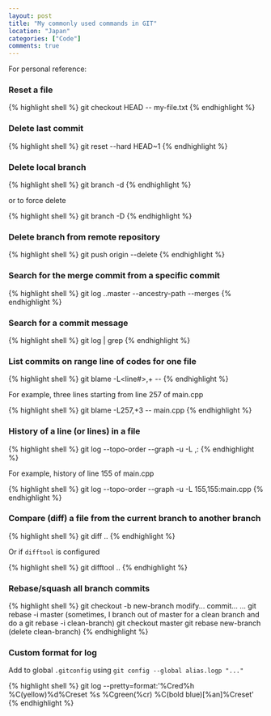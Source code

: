 ```yaml
---
layout: post
title: "My commonly used commands in GIT"
location: "Japan"
categories: ["Code"]
comments: true
---
```


For personal reference:

### Reset a file

{% highlight shell %}
git checkout HEAD -- my-file.txt
{% endhighlight %}

### Delete last commit

{% highlight shell %}
git reset --hard HEAD~1
{% endhighlight %}

### Delete local branch

{% highlight shell %}
git branch -d <branch-name>
{% endhighlight %}

or to force delete

{% highlight shell %}
git branch -D <branch-name>
{% endhighlight %}

### Delete branch from remote repository

{% highlight shell %}
git push origin --delete <remote-branch-name>
{% endhighlight %}

### Search for the merge commit from a specific commit

{% highlight shell %}
git log <SHA>..master --ancestry-path --merges
{% endhighlight %}

### Search for a commit message

{% highlight shell %}
git log | grep <pattern>
{% endhighlight %}

### List commits on range line of codes for one file

{% highlight shell %}
git blame -L<line#>,+<offset> -- <filename>
{% endhighlight %}

For example, three lines starting from line 257 of main.cpp

{% highlight shell %}
git blame -L257,+3 -- main.cpp
{% endhighlight %}

### History of a line (or lines) in a file

{% highlight shell %}
git log --topo-order --graph -u -L <line-start>,<line-end>:<file>
{% endhighlight %}

For example, history of line 155 of main.cpp

{% highlight shell %}
git log --topo-order --graph -u -L 155,155:main.cpp
{% endhighlight %}

### Compare (diff) a file from the current branch to another branch

{% highlight shell %}
git diff ..<target-branch> <path-to-file>
{% endhighlight %}

Or if `difftool` is configured

{% highlight shell %}
git difftool ..<target-branch> <path-to-file>
{% endhighlight %}

### Rebase/squash all branch commits

{% highlight shell %}
git checkout -b new-branch
modify...
commit...
...
git rebase -i master
(sometimes, I branch out of master for a clean branch and do a git rebase -i clean-branch)
git checkout master
git rebase new-branch
(delete clean-branch)
{% endhighlight %}

### Custom format for log

Add to global `.gitconfig` using `git config --global alias.logp "..."`

{% highlight shell %}
git log --pretty=format:'%Cred%h %C(yellow)%d%Creset %s %Cgreen(%cr) %C(bold blue)[%an]%Creset'
{% endhighlight %}
